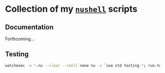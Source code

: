 # Collection of my [`nushell`](https://github.com/nushell/nushell) scripts

## Documentation

Forthcoming...

## Testing

```bash
watchexec -w *.nu --clear --shell none nu -c `use std testing *; run-tests`
```

